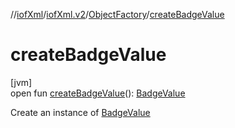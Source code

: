 //[iofXml](../../../index.md)/[iofXml.v2](../index.md)/[ObjectFactory](index.md)/[createBadgeValue](create-badge-value.md)

# createBadgeValue

[jvm]\
open fun [createBadgeValue](create-badge-value.md)(): [BadgeValue](../-badge-value/index.md)

Create an instance of [BadgeValue](../-badge-value/index.md)
